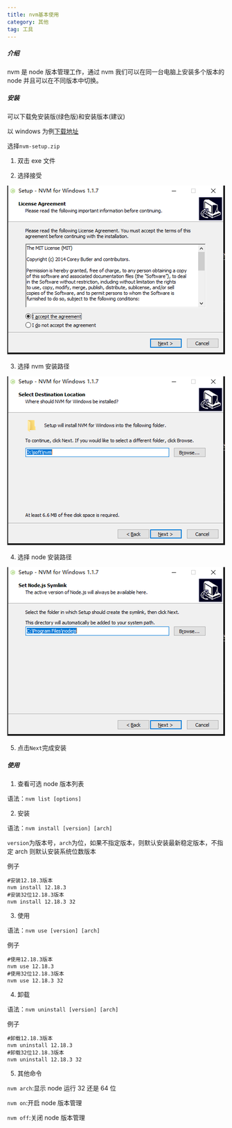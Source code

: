 ```yaml
---
title: nvm基本使用
category: 其他
tag: 工具
---
```


##### 介绍

nvm 是 node 版本管理工作，通过 nvm 我们可以在同一台电脑上安装多个版本的 node 并且可以在不同版本中切换。

##### 安装

可以下载免安装版(绿色版)和安装版本(建议)

以 windows 为例[下载地址](https://github.com/coreybutler/nvm-windows/releases)

选择`nvm-setup.zip`

1. 双击 exe 文件

2. 选择接受

![安装nvm](/images/other/nvm基本使用/1.png)

3. 选择 nvm 安装路径

![安装nvm](/images/other/nvm基本使用/2.png)

4. 选择 node 安装路径

![安装nvm](/images/other/nvm基本使用/3.png)

5. 点击`Next`完成安装

##### 使用

1. 查看可选 node 版本列表

语法：`nvm list [options]`

2. 安装

语法：`nvm install [version] [arch]`

`version`为版本号，`arch`为位，如果不指定版本，则默认安装最新稳定版本，不指定 arch 则默认安装系统位数版本

例子

```shell
#安装12.18.3版本
nvm install 12.18.3
#安装32位12.18.3版本
nvm install 12.18.3 32
```

3. 使用

语法：`nvm use [version] [arch]`

例子

```shell
#使用12.18.3版本
nvm use 12.18.3
#使用32位12.18.3版本
nvm use 12.18.3 32
```

4. 卸载

语法：`nvm uninstall [version] [arch]`

例子

```shell
#卸载12.18.3版本
nvm uninstall 12.18.3
#卸载32位12.18.3版本
nvm uninstall 12.18.3 32
```

5. 其他命令

`nvm arch`:显示 node 运行 32 还是 64 位

`nvm on`:开启 node 版本管理

`nvm off`:关闭 node 版本管理
